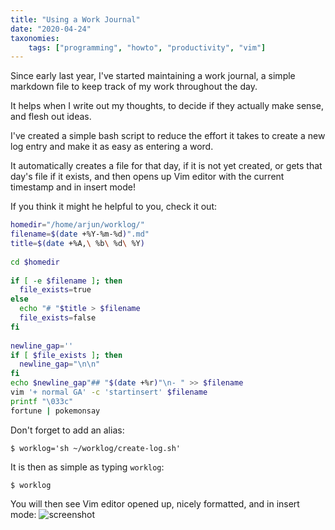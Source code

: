 ```yaml
---
title: "Using a Work Journal"
date: "2020-04-24"
taxonomies:
    tags: ["programming", "howto", "productivity", "vim"]
---
```


Since early last year, I've started maintaining a work journal, a simple markdown file to keep track of my work throughout the day. 
<!-- more -->
It helps when I write out my thoughts, to decide if they actually make sense, and flesh out ideas.

I've created a simple bash script to reduce the effort it takes to create a new log entry and make it as easy as entering a word.

It automatically creates a file for that day, if it is not yet created, or gets that day's file if it exists, and then opens up Vim editor with the current timestamp and in insert mode!


If you think it might he helpful to you, check it out:

```bash
homedir="/home/arjun/worklog/"
filename=$(date +%Y-%m-%d)".md"
title=$(date +%A,\ %b\ %d\ %Y)
 
cd $homedir
 
if [ -e $filename ]; then
  file_exists=true
else
  echo "# "$title > $filename
  file_exists=false
fi
 
newline_gap=''
if [ $file_exists ]; then
  newline_gap="\n\n"
fi
echo $newline_gap"## "$(date +%r)"\n- " >> $filename
vim '+ normal GA' -c 'startinsert' $filename
printf "\033c"
fortune | pokemonsay
```

Don't forget to add an alias:
```
$ worklog='sh ~/worklog/create-log.sh'
```

It is then as simple as typing `worklog`:
```
$ worklog
```

You will then see Vim editor opened up, nicely formatted, and in insert mode:
![screenshot](https://user-images.githubusercontent.com/6116387/80232950-58f47c00-8673-11ea-8a63-d574d236d522.png)